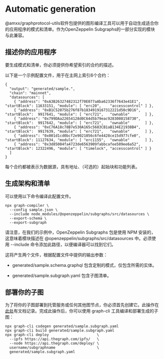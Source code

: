 # Automatic generation
@amxx/graphprotocol-utils软件包提供的图形编译工具可以用于自动生成适合你的应用程序的模式和清单。作为OpenZeppelin Subgraphs的一部分实现的模块与此兼容。

## 描述你的应用程序
要生成模式和清单，你必须提供你希望索引的合约的描述。

以下是一个示例配置文件，用于在主网上索引6个合约：
```
{
  "output": "generated/sample.",
  "chain": "mainnet",
  "datasources": [
    { "address": "0xA3B26327482312f70E077aAba62336f7643e41E1", "startBlock": 11633151, "module": [ "erc20",    "accesscontrol" ] },
    { "address": "0xB1C52075b276f87b1834919167312221d50c9D16", "startBlock":  9917641, "module": [ "erc721",   "ownable"       ] },
    { "address": "0x799DAa22654128d0C64d5b79eac9283008158730", "startBlock":  9917642, "module": [ "erc721",   "ownable"       ] },
    { "address": "0xC76A18c78B7e530A165c5683CB1aB134E21938B4", "startBlock":  9917639, "module": [ "erc721",   "ownable"       ] },
    { "address": "0x001d1cd0bcf2e9021056c6fe4428ce15d977cfe0", "startBlock": 11127634, "module": [ "erc1155",  "ownable"       ] },
    { "address": "0x3d85004fa4723de6563909fabbcafee509ee6a52", "startBlock": 12322496, "module": [ "timelock", "accesscontrol" ] }
  ]
}
```
每个合约都被表示为数据源，具有地址、（可选的）起始块和功能列表。

## 生成架构和清单
可以使用以下命令编译此配置文件。
```
npx graph-compiler \
  --config sample.json \
  --include node_modules/@openzeppelin/subgraphs/src/datasources \
  --export-schema \
  --export-subgraph
```
请注意，在我们的示例中，OpenZeppelin Subgraphs 包是使用 NPM 安装的，这意味着模块描述在 @openzeppelin/subgraphs/src/datasources 中。必须使用 --include 命令添加此路径，以便编译器可以找到它们。

这将产生两个文件，根据配置文件中提供的输出参数：

* generated/sample.schema.graphql 包含定制的模式，仅包含所需的实体。

* generated/sample.subgraph.yaml 包含子图清单。

## 部署你的子图
为了将你的子图部署到托管服务或任何其他图节点，你必须首先创建它。此操作在[此处](https://thegraph.com/docs/developer/deploy-subgraph-hosted)有文档记录。完成此操作后，你可以使用 graph-cli 工具编译和部署生成的子图：
```
npx graph-cli codegen generated/sample.subgraph.yaml
npx graph-cli build generated/sample.subgraph.yaml
npx graph-cli deploy                      \
  --ipfs https://api.thegraph.com/ipfs/   \
  --node https://api.thegraph.com/deploy/ \
  username/subgraphname                   \
  generated/sample.subgraph.yaml
```
